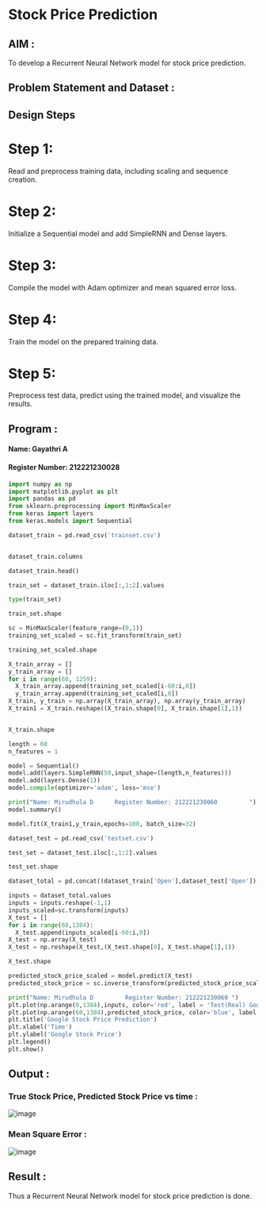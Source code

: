 # Stock Price Prediction

## AIM :

To develop a Recurrent Neural Network model for stock price prediction.

## Problem Statement and Dataset :
 

## Design Steps
# Step 1:
Read and preprocess training data, including scaling and sequence creation.

# Step 2:
Initialize a Sequential model and add SimpleRNN and Dense layers.

# Step 3:
Compile the model with Adam optimizer and mean squared error loss.

# Step 4:
Train the model on the prepared training data.

# Step 5:
Preprocess test data, predict using the trained model, and visualize the results.

## Program :
#### Name: Gayathri A
#### Register Number: 212221230028

```python
import numpy as np
import matplotlib.pyplot as plt
import pandas as pd
from sklearn.preprocessing import MinMaxScaler
from keras import layers
from keras.models import Sequential

dataset_train = pd.read_csv('trainset.csv')


dataset_train.columns

dataset_train.head()

train_set = dataset_train.iloc[:,1:2].values

type(train_set)

train_set.shape

sc = MinMaxScaler(feature_range=(0,1))
training_set_scaled = sc.fit_transform(train_set)

training_set_scaled.shape

X_train_array = []
y_train_array = []
for i in range(60, 1259):
  X_train_array.append(training_set_scaled[i-60:i,0])
  y_train_array.append(training_set_scaled[i,0])
X_train, y_train = np.array(X_train_array), np.array(y_train_array)
X_train1 = X_train.reshape((X_train.shape[0], X_train.shape[1],1))


X_train.shape

length = 60
n_features = 1

model = Sequential()
model.add(layers.SimpleRNN(50,input_shape=(length,n_features)))
model.add(layers.Dense(1))
model.compile(optimizer='adam', loss='mse')

print("Name: Mirudhula D      Register Number: 212221230060         ")
model.summary()

model.fit(X_train1,y_train,epochs=100, batch_size=32)

dataset_test = pd.read_csv('testset.csv')

test_set = dataset_test.iloc[:,1:2].values

test_set.shape

dataset_total = pd.concat((dataset_train['Open'],dataset_test['Open']),axis=0)

inputs = dataset_total.values
inputs = inputs.reshape(-1,1)
inputs_scaled=sc.transform(inputs)
X_test = []
for i in range(60,1384):
  X_test.append(inputs_scaled[i-60:i,0])
X_test = np.array(X_test)
X_test = np.reshape(X_test,(X_test.shape[0], X_test.shape[1],1))

X_test.shape

predicted_stock_price_scaled = model.predict(X_test)
predicted_stock_price = sc.inverse_transform(predicted_stock_price_scaled)

print("Name: Mirudhula D         Register Number: 212221230060 ")
plt.plot(np.arange(0,1384),inputs, color='red', label = 'Test(Real) Google stock price')
plt.plot(np.arange(60,1384),predicted_stock_price, color='blue', label = 'Predicted Google stock price')
plt.title('Google Stock Price Prediction')
plt.xlabel('Time')
plt.ylabel('Google Stock Price')
plt.legend()
plt.show()
```
## Output :

### True Stock Price, Predicted Stock Price vs time :

![image](https://github.com/user-attachments/assets/3c6358e6-0915-4361-93d2-c3695327721a)

### Mean Square Error :

![image](https://github.com/user-attachments/assets/a4f1d852-9d07-44f9-a048-acff8744a1ce)

## Result :

Thus a Recurrent Neural Network model for stock price prediction is done.

